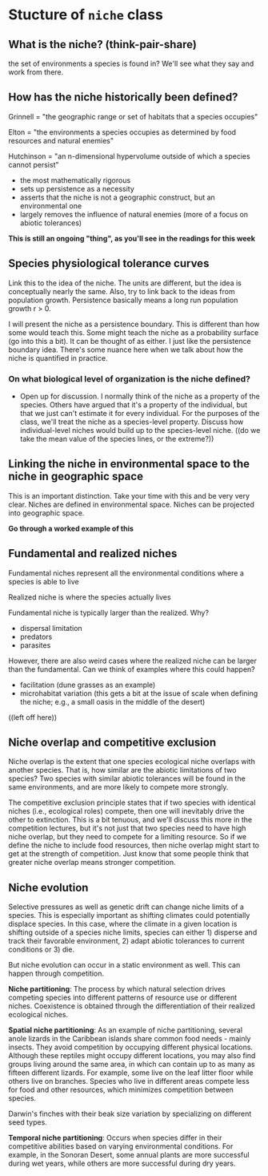 # Stucture of `niche` class


## What is the niche? (**think-pair-share**)

the set of environments a species is found in? We'll see what they say and work from there.










## How has the niche historically been defined?

Grinnell = "the geographic range or set of habitats that a species occupies"

Elton = "the environments a species occupies as determined by food resources and natural enemies"

Hutchinson = "an n-dimensional hypervolume outside of which a species cannot persist"
- the most mathematically rigorous
- sets up persistence as a necessity
- asserts that the niche is not a geographic construct, but an environmental one
- largely removes the influence of natural enemies (more of a focus on abiotic tolerances)



**This is still an ongoing "thing", as you'll see in the readings for this week**








## Species physiological tolerance curves

Link this to the idea of the niche. The units are different, but the idea is conceptually nearly the same. Also, try to link back to the ideas from population growth. Persistence basically means a long run population growth r > 0. 




I will present the niche as a persistence boundary. This is different than how some would teach this. Some might teach the niche as a probability surface (go into this a bit). It can be thought of as either. I just like the persistence boundary idea. There's some nuance here when we talk about how the niche is quantified in practice.






### On what biological level of organization is the niche defined?

- Open up for discussion. I normally think of the niche as a property of the species. Others have argued that it's a property of the individual, but that we just can't estimate it for every individual. For the purposes of the class, we'll treat the niche as a species-level property. Discuss how individual-level niches would build up to the species-level niche. 
((do we take the mean value of the species lines, or the extreme?))












## Linking the niche in environmental space to the niche in geographic space

This is an important distinction. Take your time with this and be very very clear. Niches are defined in environmental space. Niches can be projected into geographic space. 


**Go through a worked example of this**












## Fundamental and realized niches

Fundamental niches represent all the environmental conditions where a species is able to live

Realized niche is where the species actually lives


Fundamental niche is typically larger than the realized. Why?
+ dispersal limitation
+ predators
+ parasites


However, there are also weird cases where the realized niche can be larger than the fundamental. Can we think of examples where this could happen?
+ facilitation (dune grasses as an example)
+ microhabitat variation (this gets a bit at the issue of scale when defining the niche; e.g., a small oasis in the middle of the desert)








((left off here))







## Niche overlap and competitive exclusion

Niche overlap is the extent that one species ecological niche overlaps with another species. That is, how similar are the abiotic limitations of two species? Two species with similar abiotic tolerances will be found in the same environments, and are more likely to compete more strongly. 

The competitive exclusion principle states that if two species with identical niches (i.e., ecological roles) compete, then one will inevitably drive the other to extinction. This is a bit tenuous, and we'll discuss this more in the competition lectures, but it's not just that two species need to have high niche overlap, but they need to compete for a limiting resource. So if we define the niche to include food resources, then niche overlap might start to get at the strength of competition. Just know that some people think that greater niche overlap means stronger competition. 















## Niche evolution

Selective pressures as well as genetic drift can change niche limits of a species. This is especially important as shifting climates could potentially displace species. In this case, where the climate in a given location is shifting outside of a species niche limits, species can either 1) disperse and track their favorable environment, 2) adapt abiotic tolerances to current conditions or 3) die.

But niche evolution can occur in a static environment as well. This can happen through competition. 

**Niche partitioning**: The process by which natural selection drives competing species into different patterns of resource use or different niches. Coexistence is obtained through the differentiation of their realized ecological niches.


**Spatial niche partitioning**: As an example of niche partitioning, several anole lizards in the Caribbean islands share common food needs - mainly insects. They avoid competition by occupying different physical locations. Although these reptiles might occupy different locations, you may also find groups living around the same area, in which can contain up to as many as fifteen different lizards. For example, some live on the leaf litter floor while others live on branches. Species who live in different areas compete less for food and other resources, which minimizes competition between species.

Darwin's finches with their beak size variation by specializing on different seed types.



**Temporal niche partitioning**: Occurs when species differ in their competitive abilities based on varying environmental conditions. For example, in the Sonoran Desert, some annual plants are more successful during wet years, while others are more successful during dry years.


















